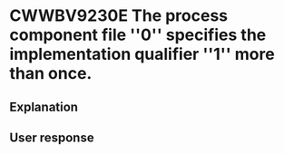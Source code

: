 # CWWBV9230E The process component file ''0'' specifies the implementation qualifier ''1'' more than once.

## Explanation

## User response